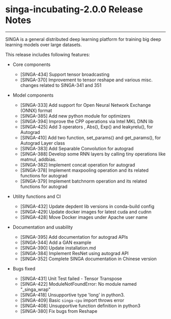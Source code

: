 # singa-incubating-2.0.0 Release Notes

---

SINGA is a general distributed deep learning platform for training big deep
learning models over large datasets.

This release includes following features:

  * Core components
    * [SINGA-434] Support tensor broadcasting
    * [SINGA-370] Improvement to tensor reshape and various misc. changes related to SINGA-341 and 351

  * Model components
    * [SINGA-333] Add support for Open Neural Network Exchange (ONNX) format
    * [SINGA-385] Add new python module for optimizers
    * [SINGA-394] Improve the CPP operations via Intel MKL DNN lib
    * [SINGA-425] Add 3 operators , Abs(), Exp() and leakyrelu(), for Autograd 
    * [SINGA-410] Add two function, set_params() and get_params(), for Autograd Layer class
    * [SINGA-383] Add Separable Convolution for autograd
    * [SINGA-388] Develop some RNN layers by calling tiny operations like matmul, addbias.
    * [SINGA-382] Implement concat operation for autograd    
    * [SINGA-378] Implement maxpooling operation and its related functions for autograd
    * [SINGA-379] Implement batchnorm operation and its related functions for autograd

  * Utility functions and CI
    * [SINGA-432] Update depdent lib versions in conda-build config
    * [SINGA-429] Update docker images for latest cuda and cudnn
    * [SINGA-428] Move Docker images under Apache user name

  * Documentation and usability
    * [SINGA-395] Add documentation for autograd APIs
    * [SINGA-344] Add a GAN example
    * [SINGA-390] Update installation.md
    * [SINGA-384] Implement ResNet using autograd API
    * [SINGA-352] Complete SINGA documentation in Chinese version
      

  * Bugs fixed
    * [SINGA-431] Unit Test failed - Tensor Transpose
    * [SINGA-422] ModuleNotFoundError: No module named "_singa_wrap"
    * [SINGA-418] Unsupportive type 'long' in python3.  
    * [SINGA-409] Basic `singa-cpu` import throws error
    * [SINGA-408] Unsupportive function definition in python3
    * [SINGA-380] Fix bugs from Reshape  
